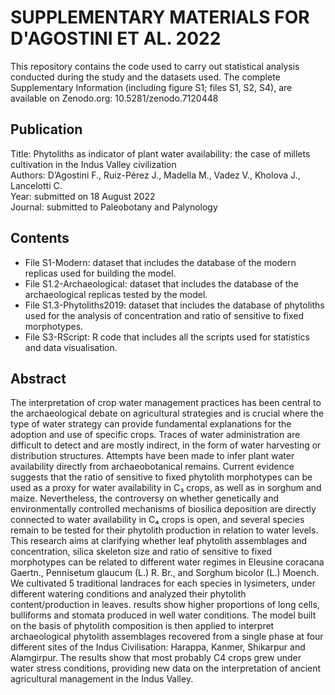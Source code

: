 # SUPPLEMENTARY MATERIALS FOR D'AGOSTINI ET AL. 2022

This repository contains the code used to carry out statistical analysis conducted during the study and the datasets used. The complete Supplementary Information (including figure S1; files S1, S2, S4), are available on Zenodo.org: 10.5281/zenodo.7120448

## Publication
Title: Phytoliths as indicator of plant water availability: the case of millets cultivation in the Indus Valley civilization  
Authors: D’Agostini F., Ruiz-Pérez J., Madella M., Vadez V., Kholova J., Lancelotti C.  
Year: submitted on 18 August 2022  
Journal: submitted to Paleobotany and Palynology  

## Contents
* File S1-Modern: dataset that includes the database of the modern replicas used for building the model. 
* File S1.2-Archaeological: dataset that includes the database of the archaeological replicas tested by the model.
* File S1.3-Phytoliths2019: dataset that includes the database of phytoliths used for the analysis of concentration and ratio of sensitive to fixed morphotypes.
* File S3-RScript: R code that includes all the scripts used for statistics and data visualisation.
 

## Abstract
The interpretation of crop water management practices has been central to the archaeological debate on agricultural strategies and is crucial where the type of water strategy can provide fundamental explanations for the adoption and use of specific crops. Traces of water administration are difficult to detect and are mostly indirect, in the form of water harvesting or distribution structures. Attempts have been made to infer plant water availability directly from archaeobotanical remains. Current evidence suggests that the ratio of sensitive to fixed phytolith morphotypes can be used as a proxy for water availability in C₃ crops, as well as in sorghum and maize. Nevertheless, the controversy on whether genetically and environmentally controlled mechanisms of biosilica deposition are directly connected to water availability in C₄ crops is open, and several species remain to be tested for their phytolith production in relation to water levels. This research aims at clarifying whether leaf phytolith assemblages and concentration, silica skeleton size and ratio of sensitive to fixed morphotypes can be related to different water regimes in Eleusine coracana Gaertn., Pennisetum glaucum (L.) R. Br., and Sorghum bicolor (L.) Moench. We cultivated 5 traditional landraces for each species in lysimeters, under different watering conditions and analyzed their phytolith content/production in leaves. results show higher proportions of long cells, bulliforms and stomata produced in well water conditions. The model built on the basis of phytolith composition is then applied to interpret archaeological phytolith assemblages recovered from a single phase at four different sites of the Indus Civilisation: Harappa, Kanmer, Shikarpur and Alamgirpur. The results show that most probably C4 crops grew under water stress conditions, providing new data on the interpretation of ancient agricultural management in the Indus Valley.
